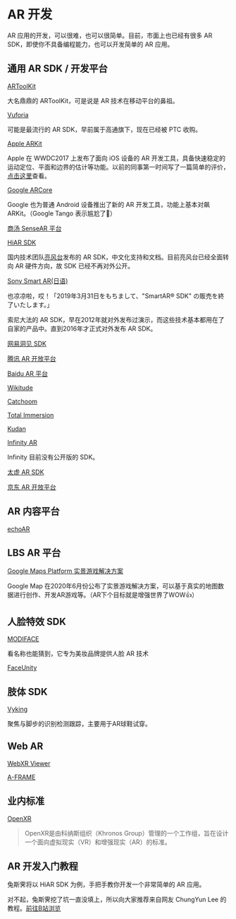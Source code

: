 # AR 开发
AR 应用的开发，可以很难，也可以很简单。目前，市面上也已经有很多 AR SDK，即使你不具备编程能力，也可以开发简单的 AR 应用。

## 通用 AR SDK / 开发平台 

[ARToolKit](https://artoolkit.org/)

大名鼎鼎的 ARToolKit，可是说是 AR 技术在移动平台的鼻祖。

[Vuforia](https://developer.vuforia.com/)

可能是最流行的 AR SDK，早前属于高通旗下，现在已经被 PTC 收购。

[Apple ARKit](https://developer.apple.com/arkit/)

Apple 在 WWDC2017 上发布了面向 iOS 设备的 AR 开发工具，具备快速稳定的运动定位、平面和边界的估计等功能。以前的同事第一时间写了一篇简单的评价，[点击这里](https://www.zhihu.com/question/60726864/answer/179446682)查看。

[Google ARCore](https://developers.google.com/ar/)

Google 也为普通 Android 设备推出了新的 AR 开发工具，功能上基本对飙 ARKit。（Google Tango 表示尴尬了）

[商汤 SenseAR 平台](https://www.sensetime.com/internet/89)

[HiAR SDK](https://www.hiscene.com/sdk/)

国内技术团队[亮风台](http://www.hiscene.com)发布的 AR SDK，中文化支持和文档。目前亮风台已经全面转向 AR 硬件方向，故 SDK 已经不再对外公开。

[Sony Smart AR(日语)](http://www.sonydna.com/sdna/solution/SmartAR_SDK.html)

也凉凉啦，哎！「2019年3月31日をもちまして、"SmartAR® SDK" の販売を終了いたします。」

索尼大法的 AR SDK，早在2012年就对外发布过演示，而这些技术基本都用在了自家的产品中。直到2016年才正式对外发布 AR SDK。

[网易洞见 SDK](https://dongjian.163.com/)

[腾讯 AR 开放平台](http://tar.qq.com/)

[Baidu AR 平台](http://ar.baidu.com/)

[Wikitude](http://www.wikitude.com/)

[Catchoom](https://catchoom.com/)

[Total Immersion](http://www.t-immersion.com/)

[Kudan](https://www.kudan.eu/)

[Infinity AR](http://www.infinityar.com/zh)

Infinity 目前没有公开版的 SDK。

[太虚 AR SDK](https://www.voidar.net/)

[京东 AR 开放平台](https://ar.jd.com/)

## AR 内容平台

[echoAR](https://docs.echo3d.co/)


## LBS AR 平台

[Google Maps Platform 实景游戏解决方案](https://cloud.google.com/maps-platform/gaming)

Google Map 在2020年6月份公布了实景游戏解决方案，可以基于真实的地图数据进行创作、开发AR游戏等。（AR下个目标就是增强世界了WOW👍）


## 人脸特效 SDK

[MODIFACE](http://modiface.com/)

看名称也能猜到，它专为美妆品牌提供人脸 AR 技术

[FaceUnity](https://www.faceunity.com)

## 肢体 SDK

[Vyking](https://www.vyking.io/index_cn.html)

聚焦与脚步的识别检测跟踪，主要用于AR球鞋试穿。


## Web AR

[WebXR Viewer](https://github.com/mozilla-mobile/webxr-ios)

[A-FRAME](https://aframe.io/)

## 业内标准

[OpenXR](https://www.khronos.org/openxr)

>OpenXR是由科纳斯组织（Khronos Group）管理的一个工作组，旨在设计一个面向虚拟现实（VR）和增强现实（AR）的标准。


## AR 开发入门教程
兔斯霁将以 HiAR SDK 为例，手把手教你开发一个非常简单的 AR 应用。

对不起，兔斯霁挖了坑一直没填上，所以向大家推荐来自网友 ChungYun Lee 的教程。[前往B站浏览](http://www.bilibili.com/video/av10976373/)
